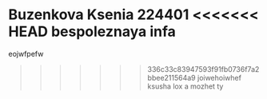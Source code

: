 Buzenkova Ksenia
224401
<<<<<<< HEAD
bespoleznaya infa
=======
eojwfpefw
>>>>>>> 336c33c83947593f91fb0736f7a2bbee211564a9
joiwehoiwhef
 ksusha lox
a mozhet ty 
